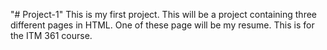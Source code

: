 "# Project-1" 
This is my first project. This will be a project
containing three different pages in HTML. One of 
these page will be my resume. This is for the ITM
361 course. 